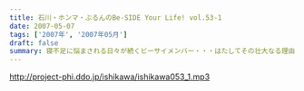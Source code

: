 ```yaml
---
title: 石川・ホンマ・ぶるんのBe-SIDE Your Life! vol.53-1
date: 2007-05-07
tags: ['2007年', '2007年05月']
draft: false
summary: 寝不足に悩まされる日々が続くビーサイメンバー・・・はたしてその壮大なる理由とは！？そして、GW明け一発目に放たれるGWドタバタ事件簿とは！？・・・期待御無用ですけど、どうにかどうぞ！NAMAE
---
```


http://project-phi.ddo.jp/ishikawa/ishikawa053_1.mp3
